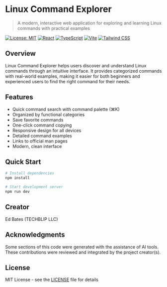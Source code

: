# Linux Command Explorer

> A modern, interactive web application for exploring and learning Linux commands with practical examples

[![License: MIT](https://img.shields.io/badge/License-MIT-yellow.svg)](https://opensource.org/licenses/MIT)  [![React](https://img.shields.io/badge/React-18.3-blue.svg)](https://reactjs.org/)  [![TypeScript](https://img.shields.io/badge/TypeScript-5.5-blue.svg)](https://www.typescriptlang.org/)  [![Vite](https://img.shields.io/badge/Vite-5.4-646CFF.svg)](https://vitejs.dev/)  [![Tailwind CSS](https://img.shields.io/badge/Tailwind_CSS-3.4-38B2AC.svg)](https://tailwindcss.com/)

## Overview

Linux Command Explorer helps users discover and understand Linux commands through an intuitive interface. It provides categorized commands with real-world examples, making it easier for both beginners and experienced users to find the right command for their needs.

## Features

- Quick command search with command palette (⌘K)
- Organized by functional categories
- Save favorite commands
- One-click command copying
- Responsive design for all devices
- Detailed command examples
- Links to official man pages
- Modern, clean interface

## Quick Start

```bash
# Install dependencies
npm install

# Start development server
npm run dev
```

## Creator

Ed Bates (TECHBLIP LLC)

## Acknowledgments

Some sections of this code were generated with the assistance of AI tools.  These contributions were reviewed and integrated by the project creator(s).

## License

MIT License - see the [LICENSE](LICENSE) file for details
